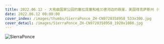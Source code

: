 ```yaml
---
title: 2022.06.12 - 大弯曲国家公园的塞拉庞塞和格兰德河边的悬崖，美国得克萨斯州 (© Tim Fitzharris/Minden Pictures)
date: 2022.06.12 00:00:00
cover_index: /images/thumbs/SierraPonce_ZH-CN9720358958_533x300.jpg
cover_detail: /images/SierraPonce_ZH-CN9720358958_1920x1080.jpg
---
```


![SierraPonce](/images/SierraPonce_ZH-CN9720358958_1920x1080.jpg)
